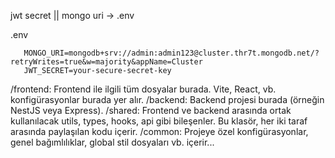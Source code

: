 jwt secret || mongo uri -> .env

.env 
 ```
    MONGO_URI=mongodb+srv://admin:admin123@cluster.thr7t.mongodb.net/?retryWrites=true&w=majority&appName=Cluster
    JWT_SECRET=your-secure-secret-key
```

/frontend: Frontend ile ilgili tüm dosyalar burada. Vite, React, vb. konfigürasyonlar burada yer alır.
/backend: Backend projesi burada (örneğin NestJS veya Express).
/shared: Frontend ve backend arasında ortak kullanılacak utils, types, hooks, api gibi bileşenler. Bu klasör, her iki taraf arasında paylaşılan kodu içerir.
/common: Projeye özel konfigürasyonlar, genel bağımlılıklar, global stil dosyaları vb. içerir...

